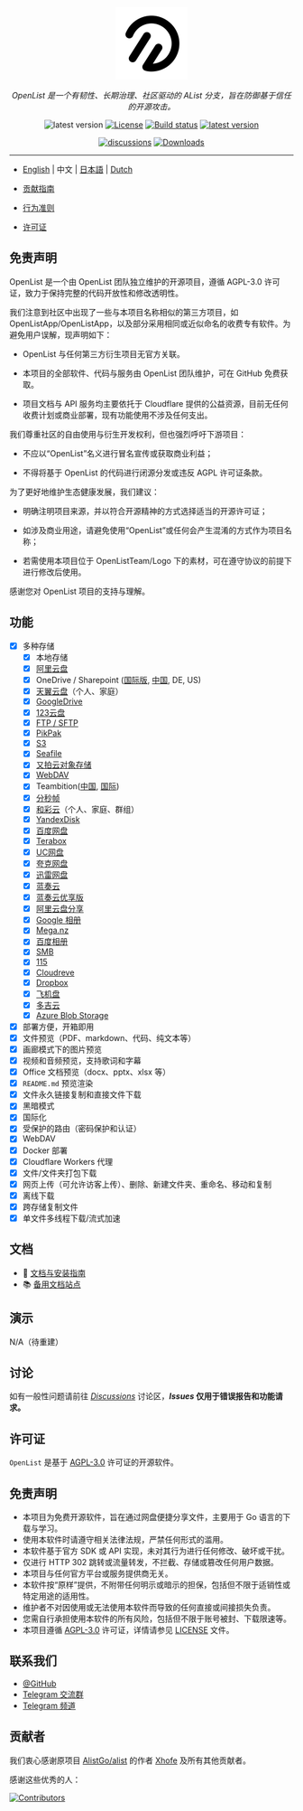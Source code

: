 <div align="center">
  <img style="width: 128px; height: 128px;" src="https://raw.githubusercontent.com/OpenListTeam/Logo/main/logo.svg" alt="logo" />

  <p><em>OpenList 是一个有韧性、长期治理、社区驱动的 AList 分支，旨在防御基于信任的开源攻击。</em></p>

  <img src="https://goreportcard.com/badge/github.com/OpenListTeam/OpenList/v3" alt="latest version" />
  <a href="https://github.com/OpenListTeam/OpenList/blob/main/LICENSE"><img src="https://img.shields.io/github/license/OpenListTeam/OpenList" alt="License" /></a>
  <a href="https://github.com/OpenListTeam/OpenList/actions?query=workflow%3ABuild"><img src="https://img.shields.io/github/actions/workflow/status/OpenListTeam/OpenList/build.yml?branch=main" alt="Build status" /></a>
  <a href="https://github.com/OpenListTeam/OpenList/releases"><img src="https://img.shields.io/github/release/OpenListTeam/OpenList" alt="latest version" /></a>

  <a href="https://github.com/OpenListTeam/OpenList/discussions"><img src="https://img.shields.io/github/discussions/OpenListTeam/OpenList?color=%23ED8936" alt="discussions" /></a>
  <a href="https://github.com/OpenListTeam/OpenList/releases"><img src="https://img.shields.io/github/downloads/OpenListTeam/OpenList/total?color=%239F7AEA&logo=github" alt="Downloads" /></a>
</div>

---

- [English](./README.md) | 中文 | [日本語](./README_ja.md) | [Dutch](./README_nl.md)

- [贡献指南](./CONTRIBUTING.md)
- [行为准则](./CODE_OF_CONDUCT.md)
- [许可证](./LICENSE)

## 免责声明

OpenList 是一个由 OpenList 团队独立维护的开源项目，遵循 AGPL-3.0 许可证，致力于保持完整的代码开放性和修改透明性。

我们注意到社区中出现了一些与本项目名称相似的第三方项目，如 OpenListApp/OpenListApp，以及部分采用相同或近似命名的收费专有软件。为避免用户误解，现声明如下：

- OpenList 与任何第三方衍生项目无官方关联。

- 本项目的全部软件、代码与服务由 OpenList 团队维护，可在 GitHub 免费获取。

- 项目文档与 API 服务均主要依托于 Cloudflare 提供的公益资源，目前无任何收费计划或商业部署，现有功能使用不涉及任何支出。

我们尊重社区的自由使用与衍生开发权利，但也强烈呼吁下游项目：

- 不应以“OpenList”名义进行冒名宣传或获取商业利益；

- 不得将基于 OpenList 的代码进行闭源分发或违反 AGPL 许可证条款。

为了更好地维护生态健康发展，我们建议：

- 明确注明项目来源，并以符合开源精神的方式选择适当的开源许可证；

- 如涉及商业用途，请避免使用“OpenList”或任何会产生混淆的方式作为项目名称；

- 若需使用本项目位于 OpenListTeam/Logo 下的素材，可在遵守协议的前提下进行修改后使用。

感谢您对 OpenList 项目的支持与理解。

## 功能

- [x] 多种存储
  - [x] 本地存储
  - [x] [阿里云盘](https://www.alipan.com)
  - [x] OneDrive / Sharepoint ([国际版](https://www.microsoft.com/en-us/microsoft-365/onedrive/online-cloud-storage), [中国](https://portal.partner.microsoftonline.cn), DE, US)
  - [x] [天翼云盘](https://cloud.189.cn)（个人、家庭）
  - [x] [GoogleDrive](https://drive.google.com)
  - [x] [123云盘](https://www.123pan.com)
  - [x] [FTP / SFTP](https://en.wikipedia.org/wiki/File_Transfer_Protocol)
  - [x] [PikPak](https://www.mypikpak.com)
  - [x] [S3](https://aws.amazon.com/s3)
  - [x] [Seafile](https://seafile.com)
  - [x] [又拍云对象存储](https://www.upyun.com/products/file-storage)
  - [x] [WebDAV](https://en.wikipedia.org/wiki/WebDAV)
  - [x] Teambition([中国](https://www.teambition.com), [国际](https://us.teambition.com))
  - [x] [分秒帧](https://www.mediatrack.cn)
  - [x] [和彩云](https://yun.139.com)（个人、家庭、群组）
  - [x] [YandexDisk](https://disk.yandex.com)
  - [x] [百度网盘](http://pan.baidu.com)
  - [x] [Terabox](https://www.terabox.com/main)
  - [x] [UC网盘](https://drive.uc.cn)
  - [x] [夸克网盘](https://pan.quark.cn)
  - [x] [迅雷网盘](https://pan.xunlei.com)
  - [x] [蓝奏云](https://www.lanzou.com)
  - [x] [蓝奏云优享版](https://www.ilanzou.com)
  - [x] [阿里云盘分享](https://www.alipan.com)
  - [x] [Google 相册](https://photos.google.com)
  - [x] [Mega.nz](https://mega.nz)
  - [x] [百度相册](https://photo.baidu.com)
  - [x] [SMB](https://en.wikipedia.org/wiki/Server_Message_Block)
  - [x] [115](https://115.com)
  - [x] [Cloudreve](https://cloudreve.org)
  - [x] [Dropbox](https://www.dropbox.com)
  - [x] [飞机盘](https://www.feijipan.com)
  - [x] [多吉云](https://www.dogecloud.com/product/oss)
  - [x] [Azure Blob Storage](https://azure.microsoft.com/products/storage/blobs)
- [x] 部署方便，开箱即用
- [x] 文件预览（PDF、markdown、代码、纯文本等）
- [x] 画廊模式下的图片预览
- [x] 视频和音频预览，支持歌词和字幕
- [x] Office 文档预览（docx、pptx、xlsx 等）
- [x] `README.md` 预览渲染
- [x] 文件永久链接复制和直接文件下载
- [x] 黑暗模式
- [x] 国际化
- [x] 受保护的路由（密码保护和认证）
- [x] WebDAV
- [x] Docker 部署
- [x] Cloudflare Workers 代理
- [x] 文件/文件夹打包下载
- [x] 网页上传（可允许访客上传）、删除、新建文件夹、重命名、移动和复制
- [x] 离线下载
- [x] 跨存储复制文件
- [x] 单文件多线程下载/流式加速

## 文档

- 📘 [文档与安装指南](https://docs.oplist.org)
- 📚 [备用文档站点](https://docs.openlist.team)

## 演示

N/A（待重建）

## 讨论

如有一般性问题请前往 [*Discussions*](https://github.com/OpenListTeam/OpenList/discussions) 讨论区，***Issues* 仅用于错误报告和功能请求。**

## 许可证

`OpenList` 是基于 [AGPL-3.0](https://www.gnu.org/licenses/agpl-3.0.txt) 许可证的开源软件。

## 免责声明

- 本项目为免费开源软件，旨在通过网盘便捷分享文件，主要用于 Go 语言的下载与学习。
- 使用本软件时请遵守相关法律法规，严禁任何形式的滥用。
- 本软件基于官方 SDK 或 API 实现，未对其行为进行任何修改、破坏或干扰。
- 仅进行 HTTP 302 跳转或流量转发，不拦截、存储或篡改任何用户数据。
- 本项目与任何官方平台或服务提供商无关。
- 本软件按“原样”提供，不附带任何明示或暗示的担保，包括但不限于适销性或特定用途的适用性。
- 维护者不对因使用或无法使用本软件而导致的任何直接或间接损失负责。
- 您需自行承担使用本软件的所有风险，包括但不限于账号被封、下载限速等。
- 本项目遵循 [AGPL-3.0](https://www.gnu.org/licenses/agpl-3.0.txt) 许可证，详情请参见 [LICENSE](./LICENSE) 文件。

## 联系我们

- [@GitHub](https://github.com/OpenListTeam)
- [Telegram 交流群](https://t.me/OpenListTeam)
- [Telegram 频道](https://t.me/OpenListOfficial)

## 贡献者

我们衷心感谢原项目 [AlistGo/alist](https://github.com/AlistGo/alist) 的作者 [Xhofe](https://github.com/Xhofe) 及所有其他贡献者。

感谢这些优秀的人：

[![Contributors](https://contrib.rocks/image?repo=OpenListTeam/OpenList)](https://github.com/OpenListTeam/OpenList/graphs/contributors)

